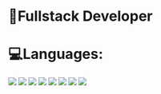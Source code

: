 # **🦇Fullstack Developer**

# **💻Languages:**

<img src="https://img.shields.io/badge/Python-000000?style=for-the-badge&logo=python&logoColor=white"/> <img src="https://img.shields.io/badge/Lua-000000?style=for-the-badge&logo=lua&logoColor=white"/> <img src="https://img.shields.io/badge/Django-000000?style=for-the-badge&logo=django&logoColor=white"/>
<img src="https://img.shields.io/badge/HTML5-000000?style=for-the-badge&logo=html5&logoColor=white"/> <img src="https://img.shields.io/badge/CSS3-000000?style=for-the-badge&logo=css3&logoColor=white"/> <img src="https://img.shields.io/badge/JavaScript-000000?style=for-the-badge&logo=javascript&logoColor=white"/>
<img src="https://img.shields.io/badge/MySQL-000000?style=for-the-badge&logo=mysql&logoColor=white"/> <img src="https://img.shields.io/badge/MongoDB-000000?style=for-the-badge&logo=mongodb&logoColor=white"/>
